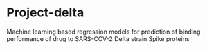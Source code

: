 # Project-delta
Machine learning based regression models for prediction of binding performance of drug to SARS-COV-2 Delta strain Spike proteins


